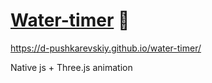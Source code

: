 # [Water-timer](https://d-pushkarevskiy.github.io/water-timer/) :eyes:

https://d-pushkarevskiy.github.io/water-timer/

Native js + Three.js animation
